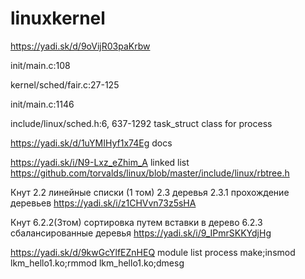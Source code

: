 # linuxkernel

https://yadi.sk/d/9oVijR03paKrbw

init/main.c:108

kernel/sched/fair.c:27-125

init/main.c:1146

include/linux/sched.h:6,   637-1292 task_struct   class for process


https://yadi.sk/d/1uYMIHyf1x74Eg docs

https://yadi.sk/i/N9-Lxz_eZhim_A  linked list
https://github.com/torvalds/linux/blob/master/include/linux/rbtree.h

Кнут 2.2 линейные списки (1 том)
      2.3 деревья       2.3.1 прохождение деревьев
https://yadi.sk/i/z1CHVvn73z5sHA


Кнут 6.2.2(3том)    сортировка путем вставки в дерево
6.2.3 сбалансированные деревья
https://yadi.sk/i/9_IPmrSKKYdjHg



https://yadi.sk/d/9kwGcYlfEZnHEQ  module list process
make;insmod lkm_hello1.ko;rmmod lkm_hello1.ko;dmesg


